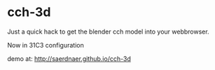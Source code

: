 cch-3d
======
Just a quick hack to get the blender cch model into your webbrowser.

Now in 31C3 configuration

demo at: http://saerdnaer.github.io/cch-3d
